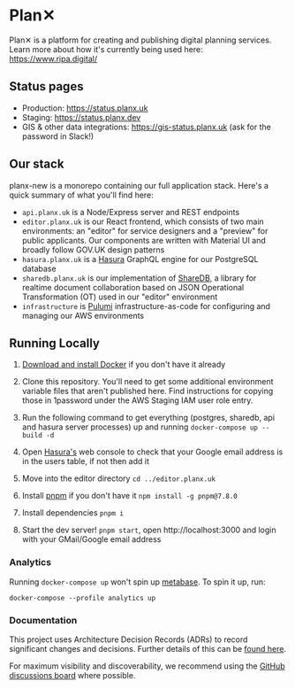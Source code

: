 # Plan✕

Plan✕ is a platform for creating and publishing digital planning services. Learn more about how it's currently being used here: https://www.ripa.digital/

## Status pages

- Production: https://status.planx.uk
- Staging: https://status.planx.dev
- GIS & other data integrations: https://gis-status.planx.uk (ask for the password in Slack!)

## Our stack

planx-new is a monorepo containing our full application stack. Here's a quick summary of what you'll find here:

- `api.planx.uk` is a Node/Express server and REST endpoints 
- `editor.planx.uk` is our React frontend, which consists of two main environments: an "editor" for service designers and a "preview" for public applicants. Our components are written with Material UI and broadly follow GOV.UK design patterns
- `hasura.planx.uk` is a [Hasura](https://hasura.io/) GraphQL engine for our PostgreSQL database
- `sharedb.planx.uk` is our implementation of [ShareDB](https://github.com/share/sharedb), a library for realtime document collaboration based on JSON Operational Transformation (OT) used in our "editor" environment
- `infrastructure` is [Pulumi](https://www.pulumi.com/) infrastructure-as-code for configuring and managing our AWS environments

## Running Locally

1. [Download and install Docker](https://docs.docker.com/get-docker/) if you don't have it already

1. Clone this repository. You'll need to get some additional environment variable files that aren't published here. Find instructions for copying those in 1password under the AWS Staging IAM user role entry.

1. Run the following command to get everything (postgres, sharedb, api and hasura server processes) up and running `docker-compose up --build -d`

1. Open [Hasura's](https://hasura.io/) web console to check that your Google email address is in the users table, if not then add it

1. Move into the editor directory `cd ../editor.planx.uk`

1. Install [pnpm](https://github.com/pnpm/pnpm) if you don't have it `npm install -g pnpm@7.8.0`

1. Install dependencies `pnpm i`

1. Start the dev server! `pnpm start`, open http://localhost:3000 and login with your GMail/Google email address

### Analytics

Running `docker-compose up` won't spin up [metabase](https://www.metabase.com/).
To spin it up, run:

  `docker-compose --profile analytics up`


### Documentation

This project uses Architecture Decision Records (ADRs) to record significant changes and decisions. Further details of this can be [found here](https://github.com/theopensystemslab/planx-new/blob/main/doc/architecture/decisions/0001-record-architecture-decisions.md).

For maximum visibility and discoverability, we recommend using the [GitHub discussions board](https://github.com/theopensystemslab/planx-new/discussions) where possible.
